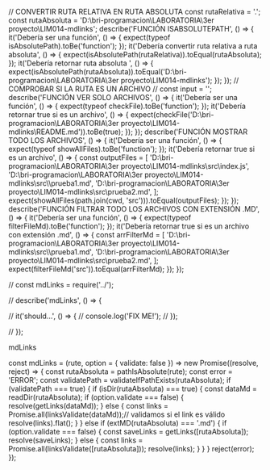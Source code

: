 // CONVERTIR RUTA RELATIVA EN RUTA ABSOLUTA
const rutaRelativa = '.';
const rutaAbsoluta = 'D:\\bri-programacion\\LABORATORIA\\3er proyecto\\LIM014-mdlinks';
describe('FUNCIÓN ISABSOLUTEPATH', () => {
  it('Debería ser una función', () => {
    expect(typeof isAbsolutePath).toBe('function');
  });
  it('Debería convertir ruta relativa a ruta absoluta', () => {
    expect(isAbsolutePath(rutaRelativa)).toEqual(rutaAbsoluta);
  });
  it('Debería retornar ruta absoluta ', () => {
    expect(isAbsolutePath(rutaAbsoluta)).toEqual('D:\\bri-programacion\\LABORATORIA\\3er proyecto\\LIM014-mdlinks');
  });
});
// COMPROBAR SI LA RUTA ES UN ARCHIVO
// const input = '';
describe('FUNCIÓN VER SOLO ARCHIVOS', () => {
  it('Debería ser una función', () => {
    expect(typeof checkFile).toBe('function');
  });
  it('Debería retornar true si es un archivo', () => {
    expect(checkFile('D:\\bri-programacion\\LABORATORIA\\3er proyecto\\LIM014-mdlinks\\README.md')).toBe(true);
  });
});
describe('FUNCIÓN MOSTRAR TODO LOS ARCHIVOS', () => {
  it('Debería ser una función', () => {
    expect(typeof showAllFiles).toBe('function');
  });
  it('Debería retornar true si es un archivo', () => {
    const outputFiles = [
      'D:\\bri-programacion\\LABORATORIA\\3er proyecto\\LIM014-mdlinks\\src\\index.js',
      'D:\\bri-programacion\\LABORATORIA\\3er proyecto\\LIM014-mdlinks\src\\\prueba1.md',
      'D:\\bri-programacion\\LABORATORIA\\3er proyecto\\LIM014-mdlinks\\src\\prueba2.md',
    ];
    expect(showAllFiles(path.join(cwd, 'src'))).toEqual(outputFiles);
  });
});
describe('FUNCIÓN FILTRAR TODO LOS ARCHIVOS CON EXTENSIÓN .MD', () => {
  it('Debería ser una función', () => {
    expect(typeof filterFileMd).toBe('function');
  });
  it('Debería retornar true si es un archivo con extensión .md', () => {
    const arrFilterMd = [
      'D:\\bri-programacion\\LABORATORIA\\3er proyecto\\LIM014-mdlinks\src\\\prueba1.md',
      'D:\\bri-programacion\\LABORATORIA\\3er proyecto\\LIM014-mdlinks\\src\\prueba2.md',
    ];
    expect(filterFileMd('src')).toEqual(arrFilterMd);
  });
});

// const mdLinks = require('../');


// describe('mdLinks', () => {

//   it('should...', () => {
//     console.log('FIX ME!');
//   });

// });


mdLinks

const mdLinks = (rute, option = { validate: false }) => new Promise((resolve, reject) => {
  const rutaAbsoluta = pathIsAbsolute(rute);
  const error = 'ERROR';
  const validatePath = validateIfPathExists(rutaAbsoluta);
  if (validatePath === true) {
    if (isDir(rutaAbsoluta) === true) {
      const dataMd = readDir(rutaAbsoluta);
      if (option.validate === false) {
        resolve(getLinks(dataMd));
      } else {
        const links = Promise.all(linksValidate(dataMd));// validamos si el link es válido
        resolve(links).flat();
      }
    } else if (extMD(rutaAbsoluta) === '.md') {
      if (option.validate === false) {
        const saveLinks = getLinks([rutaAbsoluta]);
        resolve(saveLinks);
      } else {
        const links = Promise.all(linksValidate([rutaAbsoluta]));
        resolve(links);
      }
    }
  } reject(error);
});
